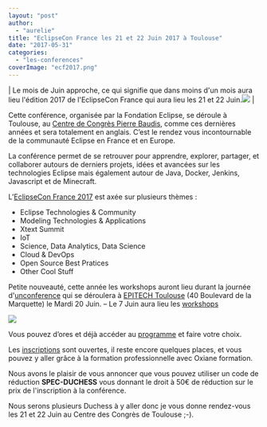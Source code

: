 ```yaml
---
layout: "post"
author: 
  - "aurelie"
title: "EclipseCon France les 21 et 22 Juin 2017 à Toulouse"
date: "2017-05-31"
categories: 
  - "les-conferences"
coverImage: "ecf2017.png"
---
```


| Le mois de Juin approche, ce qui signifie que dans moins d'un mois aura lieu l'édition 2017 de l'EclipseCon France qui aura lieu les 21 et 22 Juin.[![](/assets/2017/05/2017-05-31-eclipsecon-france-21-22-juin-2017-a-toulouse/ecf2017-300x89.png)](/assets/2017/05/2017-05-31-eclipsecon-france-21-22-juin-2017-a-toulouse/ecf2017.png) |

Cette conférence, organisée par la Fondation Eclipse, se déroule à Toulouse, au [Centre de Congrès Pierre Baudis](https://www.google.fr/search?client=ubuntu&channel=fs&q=google+maps+centre+cong%C3%A8s+toulouse&ie=utf-8&oe=utf-8&gfe_rd=cr&ei=rNlIVd2SB6mr8weRs4HwAQ#channel=fs&q=Centre+de+Congr%C3%A8s+Toulouse&stick=H4sIAAAAAAAAAGOovnz8BQMDwxQONikRQwNLS1MLIwtLCwNDEwtDS2NTCzMlrKJefMmpeSVFqQrJ-XnpRanFQRwh-aU5-aXFqVHK6fn56TmpCrmJBcUKqKoUSqCKDjGqGFQYGiWmJiWZpaUmm5uaGqWlWRlUmBiYpZlZJhulmRgaGhgbyF4QqO1IVWrOSY5JLP6v-XGqRMVxAJlvmGexAAAA&rlst=n), comme ces dernières années et sera totalement en anglais. C’est le rendez vous incontournable de la communauté Eclipse en France et en Europe.

La conférence permet de se retrouver pour apprendre, explorer, partager, et collaborer autours de derniers projets, idées et avancées sur les technologies Eclipse mais également autour de Java, Docker, Jenkins, Javascript et de Minecraft.

L’[EclipseCon France 2017](https://www.eclipsecon.org/france2017/) est axée sur plusieurs thèmes :

- Eclipse Technologies & Community
- Modeling Technologies & Applications
- Xtext Summit
- IoT
- Science, Data Analytics, Data Science
- Cloud & DevOps
- Open Source Best Pratices
- Other Cool Stuff

Petite nouveauté, cette année les workshops auront lieu durant la journée d'[unconference](https://www.eclipsecon.org/france2017/unconference) qui se déroulera à [EPITECH Toulouse](https://www.google.com/maps/place/Epitech+Toulouse/@43.6122858,1.4282951,17z/data=!4m5!3m4!1s0x12aebca2008a8c19:0x42f190cacf720466!8m2!3d43.6124256!4d1.4290408) (40 Boulevard de la Marquette) le Mardi 20 Juin. – Le 7 Juin aura lieu les [workshops](https://www.eclipsecon.org/france2016/workshops)

[![](/assets/2017/05/2017-05-31-eclipsecon-france-21-22-juin-2017-a-toulouse/27304476960_0af8c5ddd8_z.jpg)](/assets/2017/05/2017-05-31-eclipsecon-france-21-22-juin-2017-a-toulouse/27304476960_0af8c5ddd8_z.jpg)

Vous pouvez d’ores et déjà accéder au [programme](https://www.eclipsecon.org/france2017/conference/schedule/session/2017-06-21) et faire votre choix.

Les [inscriptions](https://www.eclipsecon.org/france2017/registration) sont ouvertes, il reste encore quelques places, et vous pouvez y aller grâce à la formation professionnelle avec Oxiane formation.

Nous avons le plaisir de vous annoncer que vous pouvez utiliser un code de réduction **SPEC-DUCHESS** vous donnant le droit à 50€ de réduction sur le prix de l'inscription à la conférence.

Nous serons plusieurs Duchess à y aller donc je vous donne rendez-vous les 21 et 22 Juin au Centre des Congrès de Toulouse ;-).
